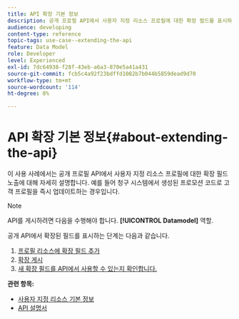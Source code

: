 ```yaml
---
title: API 확장 기본 정보
description: 공개 프로필 API에서 사용자 지정 리소스 프로필에 대한 확장 필드를 표시하는 방법을 알아봅니다.
audience: developing
content-type: reference
topic-tags: use-case--extending-the-api
feature: Data Model
role: Developer
level: Experienced
exl-id: 7dc64938-f28f-43eb-a6a3-870e5a41a431
source-git-commit: fcb5c4a92f23bdffd1082b7b044b5859dead9d70
workflow-type: tm+mt
source-wordcount: '114'
ht-degree: 8%

---
```


# API 확장 기본 정보{#about-extending-the-api}

이 사용 사례에서는 공개 프로필 API에서 사용자 지정 리소스 프로필에 대한 확장 필드 노출에 대해 자세히 설명합니다. 예를 들어 청구 시스템에서 생성된 프로모션 코드로 고객 프로필을 즉시 업데이트하는 경우입니다.

>[!NOTE]
>
>API를 게시하려면 다음을 수행해야 합니다. **[!UICONTROL Datamodel]** 역할.

공개 API에서 확장된 필드를 표시하는 단계는 다음과 같습니다.

1. [프로필 리소스에 확장 필드 추가](../../developing/using/step-1--add-extension-fields-to-the-profile-resource.md)
1. [확장 게시](../../developing/using/step-2--publish-the-extension.md)
1. [새 확장 필드를 API에서 사용할 수 있는지 확인합니다.](../../developing/using/step-3--verify-the-extension.md)

**관련 항목:**

* [사용자 지정 리소스 기본 정보](../../developing/using/data-model-concepts.md)
* [API 설명서](../../api/using/get-started-apis.md)
